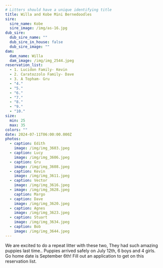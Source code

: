 ```yaml
---
# Litters should have a unique identifying title
title: Willa and Kobe Mini Bernedoodles
sire:
  sire_name: Kobe
  sire_image: /img/as-16.jpg
dub_sire:
  dub_sire_name: ""
  dub_sire_in_house: false
  dub_sire_image: ""
dam:
  dam_name: Willa
  dam_image: /img/img_2544.jpeg
reservation_list:
  - 1. Lucidon Family- Kevin
  - 2. Caratozzolo Family- Dave
  - 3. A Topham- Gru
  - "4."
  - "5."
  - "6."
  - "7."
  - "8."
  - "9."
  - "10."
size:
  min: 25
  max: 35
colors: ""
date: 2024-07-11T06:00:00.000Z
photos:
  - caption: Edith
    image: /img/img_3603.jpeg
  - caption: Lucy
    image: /img/img_3606.jpeg
  - caption: Gru
    image: /img/img_3608.jpeg
  - caption: Kevin
    image: /img/img_3611.jpeg
  - caption: Vector
    image: /img/img_3616.jpeg
  - image: /img/img_3628.jpeg
    caption: Margo
  - caption: Dave
    image: /img/img_3620.jpeg
  - caption: Agnes
    image: /img/img_3623.jpeg
  - caption: Stuart
    image: /img/img_3634.jpeg
  - caption: Bob
    image: /img/img_3644.jpeg
---
```

We are excited to do a repeat litter with these two, They had such amazing puppies last time.. Puppies arrived safely on July 12th, 6 boys and 4 girls. Go home date is September 6th! Fill out an application to get on this reservation list.